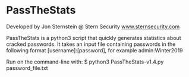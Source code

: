 # PassTheStats
Developed by Jon Sternstein @ Stern Security
www.sternsecurity.com

PassTheStats is a python3 script that quickly generates statistics about cracked passwords.  It takes an input file containing passwords in the following format  [username]:[password], for example admin:Winter2019

Run on the command-line with:
$ python3 PassTheStats-v1.4.py password_file.txt
